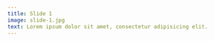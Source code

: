 ```yaml
---
title: Slide 1
image: slide-1.jpg
text: Lorem ipsum dolor sit amet, consectetur adipisicing elit.
---
```

